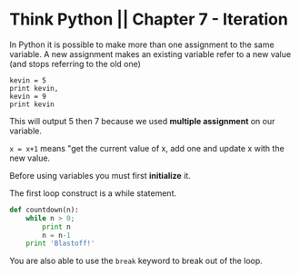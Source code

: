 Think Python || Chapter 7 - Iteration
=======================

In Python it is possible to make more than one assignment to the same variable.
A new assignment makes an existing variable refer to a new value (and stops
referring to the old one)

```
kevin = 5
print kevin,
kevin = 9
print kevin
```

This will output 5 then 7 because we used **multiple assignment** on our
variable.

``x = x+1`` means "get the current value of x, add one and update x with the
new value.

Before using variables you must first **initialize** it.

The first loop construct is a while statement.

```python
def countdown(n):
    while n > 0;
        print n
        n = n-1
    print 'Blastoff!'
```

You are also able to use the ``break`` keyword to break out of the loop.  

